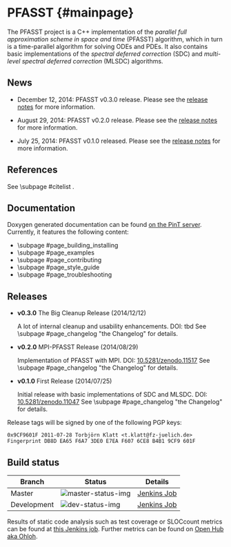 PFASST                                                                                   {#mainpage}
======

The PFASST project is a C++ implementation of the *parallel full approximation scheme in space and
time* (PFASST) algorithm, which in turn is a time-parallel algorithm for solving ODEs and PDEs.  It
also contains basic implementations of the *spectral deferred correction* (SDC) and *multi-level
spectral deferred correction* (MLSDC) algorithms.


News
----

* December 12, 2014: PFASST v0.3.0 release. Please see the [release notes](#releases) for more
  information.

* August 29, 2014: PFASST v0.2.0 release. Please see the [release notes](#releases) for more
  information.

* July 25, 2014: PFASST v0.1.0 released.  Please see the [release notes](#releases) for more
  information.


References
----------

See \subpage #citelist .


Documentation
-------------

Doxygen generated documentation can be found [on the PinT server][documentation].
Currently, it features the following content:

* \subpage #page_building_installing
* \subpage #page_examples
* \subpage #page_contributing
* \subpage #page_style_guide
* \subpage #page_troubleshooting

[documentation]:      https://pint.fz-juelich.de/ci/view/PFASST/job/PFASST_LATEST_STABLE_DOCU/doxygen


Releases
--------

* **v0.3.0** The Big Cleanup Release (2014/12/12)

  A lot of internal cleanup and usability enhancements.
  DOI: tbd
  See \subpage #page_changelog "the Changelog" for details.

* **v0.2.0** MPI-PFASST Release (2014/08/29)

  Implementation of PFASST with MPI.
  DOI: [10.5281/zenodo.11517][DOI_v020]
  See \subpage #page_changelog "the Changelog" for details.

* **v0.1.0** First Release (2014/07/25)

  Initial release with basic implementations of SDC and MLSDC.
  DOI: [10.5281/zenodo.11047][DOI_v010]
  See \subpage #page_changelog "the Changelog" for details.

[DOI_v010]: http://dx.doi.org/10.5281/zenodo.11047
[DOI_v020]: http://dx.doi.org/10.5281/zenodo.11517

Release tags will be signed by one of the following PGP keys:

    0x9CF9601F 2011-07-28 Torbjörn Klatt <t.klatt@fz-juelich.de>
    Fingerprint DB8D EA65 F6A7 3DE0 E7EA F607 6CE8 B4B1 9CF9 601F


Build status
------------

| Branch      | Status                 | Details                           |
|-------------|------------------------|-----------------------------------|
| Master      | ![master-status-img][] | [Jenkins Job][master-status-link] |
| Development | ![dev-status-img][]    | [Jenkins Job][dev-status-link]    |

Results of static code analysis such as test coverage or SLOCcount metrics can be found at
[this Jenkins job][coverage-job].
Further metrics can be found on [Open Hub aka Ohloh][openhub].

[master-status-img]:  https://pint.fz-juelich.de/ci/view/PFASST/job/PFASST_LATEST_STABLE/badge/icon
[master-status-link]: https://pint.fz-juelich.de/ci/view/PFASST/job/PFASST_LATEST_STABLE
[dev-status-img]:     https://pint.fz-juelich.de/ci/view/PFASST/job/PFASST_DEVELOPMENT/badge/icon
[dev-status-link]:    https://pint.fz-juelich.de/ci/view/PFASST/job/PFASST_DEVELOPMENT
[coverage-job]:       https://pint.fz-juelich.de/ci/view/PFASST/job/PFASST_LATEST_STABLE_ANALYSIS/
[openhub]:            https://www.openhub.net/p/PFASST
